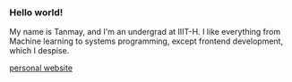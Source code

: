 ### Hello world!

My name is Tanmay, and I'm an undergrad at IIIT-H.
I like everything from Machine learning to systems programming, except frontend development, which I despise.

[personal website](https://tanmaysachan.github.io)

<!--
**tanmaysachan/tanmaysachan** is a ✨ _special_ ✨ repository because its `README.md` (this file) appears on your GitHub profile.

Here are some ideas to get you started:

- 🔭 I’m currently working on ...
- 🌱 I’m currently learning ...
- 👯 I’m looking to collaborate on ...
- 🤔 I’m looking for help with ...
- 💬 Ask me about ...
- 📫 How to reach me: ...
- 😄 Pronouns: ...
- ⚡ Fun fact: ...
-->
